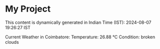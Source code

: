 # My Project

This content is dynamically generated in Indian Time (IST): 2024-08-07 19:26:27 IST


Current Weather in Coimbatore:
Temperature: 26.88 °C
Condition: broken clouds
